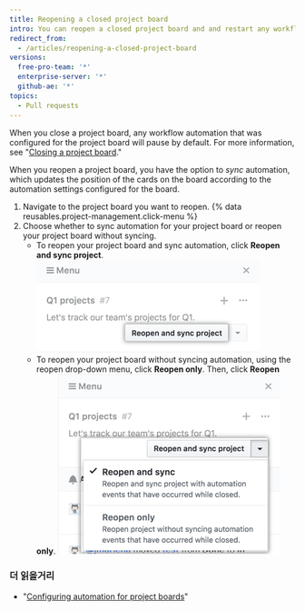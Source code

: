 ```yaml
---
title: Reopening a closed project board
intro: You can reopen a closed project board and and restart any workflow automation that was configured for the project board.
redirect_from:
  - /articles/reopening-a-closed-project-board
versions:
  free-pro-team: '*'
  enterprise-server: '*'
  github-ae: '*'
topics:
  - Pull requests
---
```


When you close a project board, any workflow automation that was configured for the project board will pause by default. For more information, see "[Closing a project board](/articles/closing-a-project-board)."

When you reopen a project board, you have the option to *sync* automation, which updates the position of the cards on the board according to the automation settings configured for the board.

1. Navigate to the project board you want to reopen.
{% data reusables.project-management.click-menu %}
3. Choose whether to sync automation for your project board or reopen your project board without syncing.
    - To reopen your project board and sync automation, click **Reopen and sync project**. ![Select "Reopen and resync project" button](/assets/images/help/projects/reopen-and-sync-project.png)
    - To reopen your project board without syncing automation, using the reopen drop-down menu, click **Reopen only**. Then, click **Reopen only**. ![Reopen closed project board drop-down menu](/assets/images/help/projects/reopen-closed-project-board-drop-down-menu.png)

### 더 읽을거리

- "[Configuring automation for project boards](/articles/configuring-automation-for-project-boards)"
